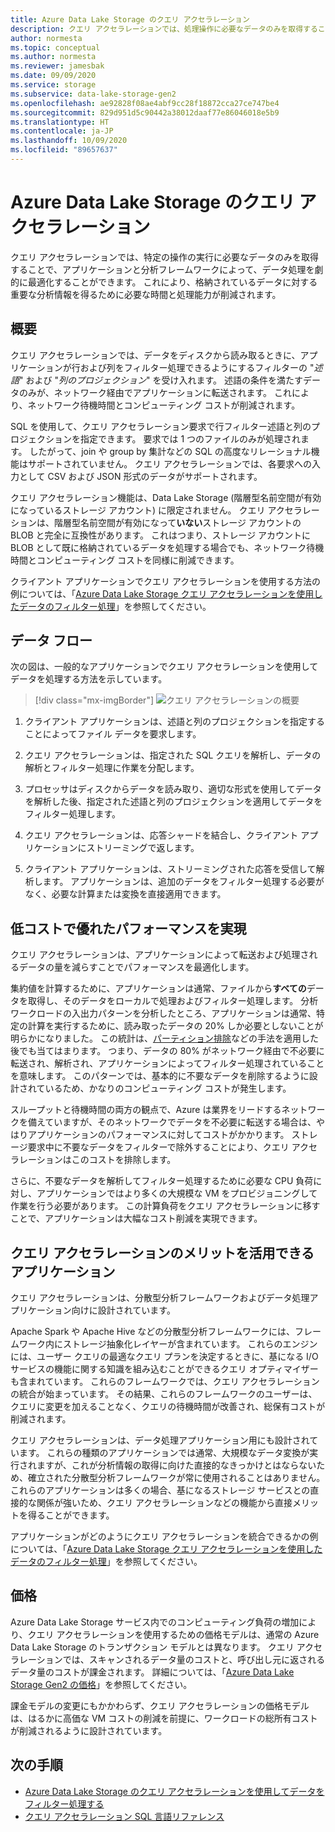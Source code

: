 ```yaml
---
title: Azure Data Lake Storage のクエリ アクセラレーション
description: クエリ アクセラレーションでは、処理操作に必要なデータのみを取得することで、アプリケーションと分析フレームワークによって、データ処理を劇的に最適化することができます。
author: normesta
ms.topic: conceptual
ms.author: normesta
ms.reviewer: jamesbak
ms.date: 09/09/2020
ms.service: storage
ms.subservice: data-lake-storage-gen2
ms.openlocfilehash: ae92828f08ae4abf9cc28f18872cca27ce747be4
ms.sourcegitcommit: 829d951d5c90442a38012daaf77e86046018e5b9
ms.translationtype: HT
ms.contentlocale: ja-JP
ms.lasthandoff: 10/09/2020
ms.locfileid: "89657637"
---
```

# <a name="azure-data-lake-storage-query-acceleration"></a>Azure Data Lake Storage のクエリ アクセラレーション

クエリ アクセラレーションでは、特定の操作の実行に必要なデータのみを取得することで、アプリケーションと分析フレームワークによって、データ処理を劇的に最適化することができます。 これにより、格納されているデータに対する重要な分析情報を得るために必要な時間と処理能力が削減されます。

## <a name="overview"></a>概要

クエリ アクセラレーションでは、データをディスクから読み取るときに、アプリケーションが行および列をフィルター処理できるようにするフィルターの "*述語*" および "*列のプロジェクション*" を受け入れます。 述語の条件を満たすデータのみが、ネットワーク経由でアプリケーションに転送されます。 これにより、ネットワーク待機時間とコンピューティング コストが削減されます。  

SQL を使用して、クエリ アクセラレーション要求で行フィルター述語と列のプロジェクションを指定できます。 要求では 1 つのファイルのみが処理されます。 したがって、join や group by 集計などの SQL の高度なリレーショナル機能はサポートされていません。 クエリ アクセラレーションでは、各要求への入力として CSV および JSON 形式のデータがサポートされます。

クエリ アクセラレーション機能は、Data Lake Storage (階層型名前空間が有効になっているストレージ アカウント) に限定されません。 クエリ アクセラレーションは、階層型名前空間が有効になって**いない**ストレージ アカウントの BLOB と完全に互換性があります。 これはつまり、ストレージ アカウントに BLOB として既に格納されているデータを処理する場合でも、ネットワーク待機時間とコンピューティング コストを同様に削減できます。

クライアント アプリケーションでクエリ アクセラレーションを使用する方法の例については、「[Azure Data Lake Storage クエリ アクセラレーションを使用したデータのフィルター処理](data-lake-storage-query-acceleration-how-to.md)」を参照してください。

## <a name="data-flow"></a>データ フロー

次の図は、一般的なアプリケーションでクエリ アクセラレーションを使用してデータを処理する方法を示しています。

> [!div class="mx-imgBorder"]
> ![クエリ アクセラレーションの概要](./media/data-lake-storage-query-acceleration/query-acceleration.png)

1. クライアント アプリケーションは、述語と列のプロジェクションを指定することによってファイル データを要求します。

2. クエリ アクセラレーションは、指定された SQL クエリを解析し、データの解析とフィルター処理に作業を分配します。

3. プロセッサはディスクからデータを読み取り、適切な形式を使用してデータを解析した後、指定された述語と列のプロジェクションを適用してデータをフィルター処理します。

4. クエリ アクセラレーションは、応答シャードを結合し、クライアント アプリケーションにストリーミングで返します。

5. クライアント アプリケーションは、ストリーミングされた応答を受信して解析します。 アプリケーションは、追加のデータをフィルター処理する必要がなく、必要な計算または変換を直接適用できます。

## <a name="better-performance-at-a-lower-cost"></a>低コストで優れたパフォーマンスを実現

クエリ アクセラレーションは、アプリケーションによって転送および処理されるデータの量を減らすことでパフォーマンスを最適化します。

集約値を計算するために、アプリケーションは通常、ファイルから**すべての**データを取得し、そのデータをローカルで処理およびフィルター処理します。 分析ワークロードの入出力パターンを分析したところ、アプリケーションは通常、特定の計算を実行するために、読み取ったデータの 20% しか必要としないことが明らかになりました。 この統計は、[パーティション排除](https://docs.microsoft.com/azure/hdinsight/hdinsight-hadoop-optimize-hive-query#hive-partitioning)などの手法を適用した後でも当てはまります。 つまり、データの 80% がネットワーク経由で不必要に転送され、解析され、アプリケーションによってフィルター処理されていることを意味します。 このパターンでは、基本的に不要なデータを削除するように設計されているため、かなりのコンピューティング コストが発生します。  

スループットと待機時間の両方の観点で、Azure は業界をリードするネットワークを備えていますが、そのネットワークでデータを不必要に転送する場合は、やはりアプリケーションのパフォーマンスに対してコストがかかります。 ストレージ要求中に不要なデータをフィルターで除外することにより、クエリ アクセラレーションはこのコストを排除します。

さらに、不要なデータを解析してフィルター処理するために必要な CPU 負荷に対し、アプリケーションではより多くの大規模な VM をプロビジョニングして作業を行う必要があります。 この計算負荷をクエリ アクセラレーションに移すことで、アプリケーションは大幅なコスト削減を実現できます。

## <a name="applications-that-can-benefit-from-query-acceleration"></a>クエリ アクセラレーションのメリットを活用できるアプリケーション

クエリ アクセラレーションは、分散型分析フレームワークおよびデータ処理アプリケーション向けに設計されています。 

Apache Spark や Apache Hive などの分散型分析フレームワークには、フレームワーク内にストレージ抽象化レイヤーが含まれています。 これらのエンジンには、ユーザー クエリの最適なクエリ プランを決定するときに、基になる I/O サービスの機能に関する知識を組み込むことができるクエリ オプティマイザーも含まれています。 これらのフレームワークでは、クエリ アクセラレーションの統合が始まっています。 その結果、これらのフレームワークのユーザーは、クエリに変更を加えることなく、クエリの待機時間が改善され、総保有コストが削減されます。 

クエリ アクセラレーションは、データ処理アプリケーション用にも設計されています。 これらの種類のアプリケーションでは通常、大規模なデータ変換が実行されますが、これが分析情報の取得に向けた直接的なきっかけとはならないため、確立された分散型分析フレームワークが常に使用されることはありません。 これらのアプリケーションは多くの場合、基になるストレージ サービスとの直接的な関係が強いため、クエリ アクセラレーションなどの機能から直接メリットを得ることができます。 

アプリケーションがどのようにクエリ アクセラレーションを統合できるかの例については、「[Azure Data Lake Storage クエリ アクセラレーションを使用したデータのフィルター処理](data-lake-storage-query-acceleration-how-to.md)」を参照してください。

## <a name="pricing"></a>価格

Azure Data Lake Storage サービス内でのコンピューティング負荷の増加により、クエリ アクセラレーションを使用するための価格モデルは、通常の Azure Data Lake Storage のトランザクション モデルとは異なります。 クエリ アクセラレーションでは、スキャンされるデータ量のコストと、呼び出し元に返されるデータ量のコストが課金されます。 詳細については、「[Azure Data Lake Storage Gen2 の価格](https://azure.microsoft.com/pricing/details/storage/data-lake/)」を参照してください。

課金モデルの変更にもかかわらず、クエリ アクセラレーションの価格モデルは、はるかに高価な VM コストの削減を前提に、ワークロードの総所有コストが削減されるように設計されています。

## <a name="next-steps"></a>次の手順

- [Azure Data Lake Storage のクエリ アクセラレーションを使用してデータをフィルター処理する](data-lake-storage-query-acceleration-how-to.md)
- [クエリ アクセラレーション SQL 言語リファレンス](query-acceleration-sql-reference.md)


